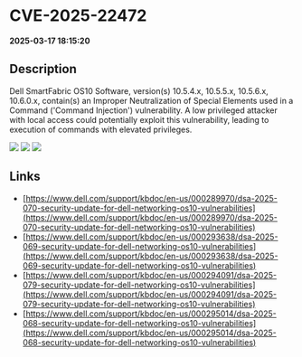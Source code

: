 # CVE-2025-22472

**2025-03-17 18:15:20**

## Description
Dell SmartFabric OS10 Software, version(s) 10.5.4.x, 10.5.5.x, 10.5.6.x, 10.6.0.x, contain(s) an Improper Neutralization of Special Elements used in a Command ('Command Injection') vulnerability. A low privileged attacker with local access could potentially exploit this vulnerability, leading to execution of commands with elevated privileges.

![](https://img.shields.io/static/v1?label=Score&message=7.8&color=red)
![](https://img.shields.io/static/v1?label=Severity&message=HIGH&color=red)
![](https://img.shields.io/static/v1?label=CWE&message=RCE&color=green)

## Links
- [https://www.dell.com/support/kbdoc/en-us/000289970/dsa-2025-070-security-update-for-dell-networking-os10-vulnerabilities](https://www.dell.com/support/kbdoc/en-us/000289970/dsa-2025-070-security-update-for-dell-networking-os10-vulnerabilities)
- [https://www.dell.com/support/kbdoc/en-us/000293638/dsa-2025-069-security-update-for-dell-networking-os10-vulnerabilities](https://www.dell.com/support/kbdoc/en-us/000293638/dsa-2025-069-security-update-for-dell-networking-os10-vulnerabilities)
- [https://www.dell.com/support/kbdoc/en-us/000294091/dsa-2025-079-security-update-for-dell-networking-os10-vulnerabilities](https://www.dell.com/support/kbdoc/en-us/000294091/dsa-2025-079-security-update-for-dell-networking-os10-vulnerabilities)
- [https://www.dell.com/support/kbdoc/en-us/000295014/dsa-2025-068-security-update-for-dell-networking-os10-vulnerabilities](https://www.dell.com/support/kbdoc/en-us/000295014/dsa-2025-068-security-update-for-dell-networking-os10-vulnerabilities)
